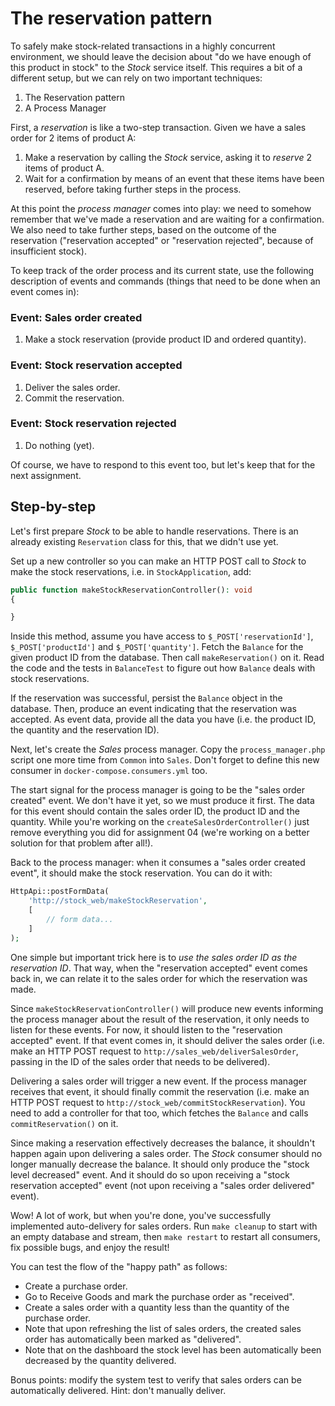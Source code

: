 # The reservation pattern

To safely make stock-related transactions in a highly concurrent environment, we should leave the decision about "do we have enough of this product in stock" to the *Stock* service itself. This requires a bit of a different setup, but we can rely on two important techniques:

1. The Reservation pattern
2. A Process Manager

First, a *reservation* is like a two-step transaction. Given we have a sales order for 2 items of product A:

1. Make a reservation by calling the *Stock* service, asking it to *reserve* 2 items of product A.
2. Wait for a confirmation by means of an event that these items have been reserved, before taking further steps in the process.

At this point the *process manager* comes into play: we need to somehow remember that we've made a reservation and are waiting for a confirmation. We also need to take further steps, based on the outcome of the reservation ("reservation accepted" or "reservation rejected", because of insufficient stock).

To keep track of the order process and its current state, use the following description of events and commands (things that need to be done when an event comes in):

### Event: Sales order created

1. Make a stock reservation (provide product ID and ordered quantity).

### Event: Stock reservation accepted

1. Deliver the sales order.
2. Commit the reservation.

### Event: Stock reservation rejected

1. Do nothing (yet).

Of course, we have to respond to this event too, but let's keep that for the next assignment.

## Step-by-step

Let's first prepare *Stock* to be able to handle reservations. There is an already existing `Reservation` class for this, that we didn't use yet.

Set up a new controller so you can make an HTTP POST call to *Stock* to make the stock reservations, i.e. in `StockApplication`, add:

```php
public function makeStockReservationController(): void
{

}
```

Inside this method, assume you have access to `$_POST['reservationId']`, `$_POST['productId']` and `$_POST['quantity']`. Fetch the `Balance` for the given product ID from the database. Then call `makeReservation()` on it. Read the code and the tests in `BalanceTest` to figure out how `Balance` deals with stock reservations.

If the reservation was successful, persist the `Balance` object in the database. Then, produce an event indicating that the reservation was accepted. As event data, provide all the data you have (i.e. the product ID, the quantity and the reservation ID).

Next, let's create the *Sales* process manager. Copy the `process_manager.php` script one more time from `Common` into `Sales`. Don't forget to define this new consumer in `docker-compose.consumers.yml` too.

The start signal for the process manager is going to be the "sales order created" event. We don't have it yet, so we must produce it first. The data for this event should contain the sales order ID, the product ID and the quantity. While you're working on the `createSalesOrderController()` just remove everything you did for assignment 04 (we're working on a better solution for that problem after all!).

Back to the process manager: when it consumes a "sales order created event", it should make the stock reservation. You can do it with:

```php
HttpApi::postFormData(
    'http://stock_web/makeStockReservation',
    [
        // form data...
    ]
);
```

One simple but important trick here is to *use the sales order ID as the reservation ID*. That way, when the "reservation accepted" event comes back in, we can relate it to the sales order for which the reservation was made.

Since `makeStockReservationController()` will produce new events informing the process manager about the result of the reservation, it only needs to listen for these events. For now, it should listen to the "reservation accepted" event. If that event comes in, it should deliver the sales order (i.e. make an HTTP POST request to `http://sales_web/deliverSalesOrder`, passing in the ID of the sales order that needs to be delivered).

Delivering a sales order will trigger a new event. If the process manager receives that event, it should finally commit the reservation (i.e. make an HTTP POST request to `http://stock_web/commitStockReservation`). You need to add a controller for that too, which fetches the `Balance` and calls `commitReservation()` on it.

Since making a reservation effectively decreases the balance, it shouldn't happen again upon delivering a sales order. The *Stock* consumer should no longer manually decrease the balance. It should only produce the "stock level decreased" event. And it should do so upon receiving a "stock reservation accepted" event (not upon receiving a "sales order delivered" event).

Wow! A lot of work, but when you're done, you've successfully implemented auto-delivery for sales orders. Run `make cleanup` to start with an empty database and stream, then `make restart` to restart all consumers, fix possible bugs, and enjoy the result!

You can test the flow of the "happy path" as follows:

- Create a purchase order.
- Go to Receive Goods and mark the purchase order as "received".
- Create a sales order with a quantity less than the quantity of the purchase order.
- Note that upon refreshing the list of sales orders, the created sales order has automatically been marked as "delivered".
- Note that on the dashboard the stock level has been automatically been decreased by the quantity delivered.

Bonus points: modify the system test to verify that sales orders can be automatically delivered. Hint: don't manually deliver.
